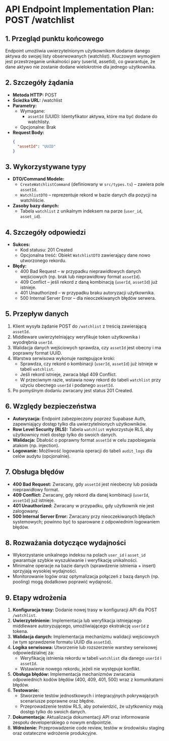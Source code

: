 # API Endpoint Implementation Plan: POST /watchlist

## 1. Przegląd punktu końcowego
Endpoint umożliwia uwierzytelnionym użytkownikom dodanie danego aktywa do swojej listy obserwowanych (watchlist). Kluczowym wymogiem jest przestrzeganie unikalności pary (userId, assetId), co gwarantuje, że dane aktywo nie zostanie dodane wielokrotnie dla jednego użytkownika.

## 2. Szczegóły żądania
- **Metoda HTTP:** POST
- **Ścieżka URL:** /watchlist
- **Parametry:**
  - Wymagane:
    - `assetId` (UUID): Identyfikator aktywa, które ma być dodane do watchlisty.
  - Opcjonalne: Brak
- **Request Body:**
  ```json
  {
    "assetId": "UUID"
  }
  ```

## 3. Wykorzystywane typy
- **DTO/Command Modele:**
  - `CreateWatchlistCommand` (definiowany w `src/types.ts`) – zawiera pole `assetId`.
  - `WatchlistDTO` – reprezentuje rekord w bazie danych dla pozycji na watchliście.
- **Zasoby bazy danych:**
  - Tabela `watchlist` z unikalnym indeksem na parze (`user_id`, `asset_id`).

## 4. Szczegóły odpowiedzi
- **Sukces:**
  - Kod statusu: 201 Created
  - Opcjonalna treść: Obiekt `WatchlistDTO` zawierający dane nowo utworzonego rekordu.
- **Błędy:**
  - 400 Bad Request – w przypadku nieprawidłowych danych wejściowych (np. brak lub nieprawidłowy format `assetId`).
  - 409 Conflict – jeśli rekord z daną kombinacją (`userId`, `assetId`) już istnieje.
  - 401 Unauthorized – w przypadku braku autoryzacji użytkownika.
  - 500 Internal Server Error – dla nieoczekiwanych błędów serwera.

## 5. Przepływ danych
1. Klient wysyła żądanie POST do `/watchlist` z treścią zawierającą `assetId`.
2. Middleware uwierzytelniający weryfikuje token użytkownika i wyodrębnia `userId`.
3. Walidacja danych wejściowych sprawdza, czy `assetId` jest obecny i ma poprawny format UUID.
4. Warstwa serwisowa wykonuje następujące kroki:
   - Sprawdza, czy rekord o kombinacji (`userId`, `assetId`) już istnieje w tabeli `watchlist`.
   - Jeśli rekord istnieje, zwraca błąd 409 Conflict.
   - W przeciwnym razie, wstawia nowy rekord do tabeli `watchlist` przy użyciu obecnego `userId` i podanego `assetId`.
5. Po pomyślnym dodaniu zwracany jest status 201 Created.

## 6. Względy bezpieczeństwa
- **Autoryzacja:** Endpoint zabezpieczony poprzez Supabase Auth, zapewniający dostęp tylko dla uwierzytelnionych użytkowników.
- **Row Level Security (RLS):** Tabela `watchlist` wykorzystuje RLS, aby użytkownicy mieli dostęp tylko do swoich danych.
- **Walidacja:** Dbałość o poprawny format `assetId` w celu zapobiegania atakom (np. injection).
- **Logowanie:** Możliwość logowania operacji do tabeli `audit_logs` dla celów audytu (opcjonalnie).

## 7. Obsługa błędów
- **400 Bad Request:** Zwracany, gdy `assetId` jest nieobecny lub posiada nieprawidłowy format.
- **409 Conflict:** Zwracany, gdy rekord dla danej kombinacji (`userId`, `assetId`) już istnieje.
- **401 Unauthorized:** Zwracany w przypadku, gdy użytkownik nie jest zalogowany.
- **500 Internal Server Error:** Zwracany przy nieoczekiwanych błędach systemowych; powinno być to sparowane z odpowiednim logowaniem błędów.

## 8. Rozważania dotyczące wydajności
- Wykorzystanie unikalnego indeksu na polach `user_id` i `asset_id` gwarantuje szybkie wyszukiwanie i weryfikację unikalności.
- Minimalne operacje na bazie danych (sprawdzenie istnienia + insert) sprzyjają wysokiej wydajności.
- Monitorowanie logów oraz optymalizacja połączeń z bazą danych (np. pooling) mogą dodatkowo poprawić wydajność.

## 9. Etapy wdrożenia
1. **Konfiguracja trasy:** Dodanie nowej trasy w konfiguracji API dla POST `/watchlist`.
2. **Uwierzytelnienie:** Implementacja lub weryfikacja istniejącego middleware autoryzującego, umożliwiającego ekstrakcję `userId` z tokena.
3. **Walidacja danych:** Implementacja mechanizmu walidacji wejściowych (w tym sprawdzenie formatu UUID dla `assetId`).
4. **Logika serwisowa:** Utworzenie lub rozszerzenie warstwy serwisowej odpowiedzialnej za:
   - Weryfikację istnienia rekordu w tabeli `watchlist` dla danego `userId` i `assetId`.
   - Wstawienie nowego rekordu, jeżeli nie występuje konflikt.
5. **Obsługa błędów:** Implementacja mechanizmów zwracania odpowiednich kodów błędów (400, 409, 401, 500) wraz z komunikatami błędów.
6. **Testowanie:**
   - Stworzenie testów jednostkowych i integracyjnych pokrywających scenariusze poprawne oraz błędne.
   - Przeprowadzenie testów RLS, aby potwierdzić, że użytkownicy mają dostęp tylko do swoich danych.
7. **Dokumentacja:** Aktualizacja dokumentacji API oraz informowanie zespołu developerskiego o nowym endpointzie.
8. **Wdrożenie:** Przeprowadzenie code review, testów w środowisku staging oraz ostateczne wdrożenie produkcyjne. 